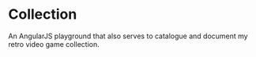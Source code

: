 Collection
==========

An AngularJS playground that also serves to catalogue and document my retro video game collection.
